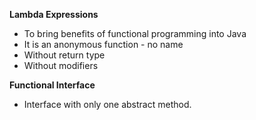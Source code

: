 
**Lambda Expressions** 
 * To bring benefits of functional programming into Java
 * It is an anonymous function - no name
 * Without return type
 * Without modifiers
 
 **Functional Interface**
 
 * Interface with only one abstract method.